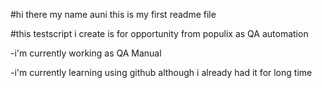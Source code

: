#hi there my name auni this is my first readme file 

#this testscript i create is for opportunity from populix as QA automation 

-i'm currently working as QA Manual


-i'm currently learning using github although i already had it for long time





